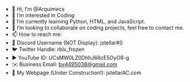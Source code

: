 - 👋 Hi, I’m @Arquimecs
- 👀 I’m interested in Coding
- 🌱 I’m currently learning Python, HTML, and JavaScript.
- 💞️ I’m looking to collaborate on coding projects, feel free to contact me.
- 📫 How to reach me:
- 👾 Discord Username (NOT Display): jstellar#0
- 🐦 Twitter Handle: rblx_frozen
- ▶️ YouTube ID: UCsMW0LZ0DhhJ66cE5OyO8-g
- ✉️ Business Email: bv4495038@gmail.com
- 📄 My Webpage (Under Construction!): jstellarAC.com


<!---
Arquimecs/Arquimecs is a ✨ special ✨ repository because its `README.md` (this file) appears on your GitHub profile.
You can click the Preview link to take a look at your changes.
--->
